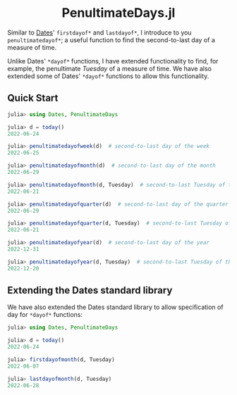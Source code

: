 <h1 align="center">PenultimateDays.jl</h1>

Similar to [Dates](https://github.com/JuliaLang/julia/tree/master/stdlib/Dates)' `firstdayof*` and `lastdayof*`, I introduce to you `penultimatedayof*`; a useful function to find the second-to-last day of a measure of time.

Unlike Dates' `*dayof*` functions, I have extended functionality to find, for example, the penultimate _Tuesday_ of a measure of time.  We have also extended some of Dates' `*dayof*` functions to allow this functionality.

## Quick Start

```julia
julia> using Dates, PenultimateDays

julia> d = today()
2022-06-24

julia> penultimatedayofweek(d)  # second-to-last day of the week
2022-06-25

julia> penultimatedayofmonth(d)  # second-to-last day of the month
2022-06-29

julia> penultimatedayofmonth(d, Tuesday)  # second-to-last Tuesday of the month
2022-06-21

julia> penultimatedayofquarter(d)  # second-to-last day of the quarter
2022-06-29

julia> penultimatedayofquarter(d, Tuesday)  # second-to-last Tuesday of the quarter
2022-06-21

julia> penultimatedayofyear(d)  # second-to-last day of the year
2022-12-31

julia> penultimatedayofyear(d, Tuesday)  # second-to-last Tuesday of the year
2022-12-20
```

## Extending the Dates standard library

We have also extended the Dates standard library to allow specification of day for `*dayof*` functions:
```julia
julia> using Dates, PenultimateDays

julia> d = today()
2022-06-24

julia> firstdayofmonth(d, Tuesday)
2022-06-07

julia> lastdayofmonth(d, Tuesday)
2022-06-28
```